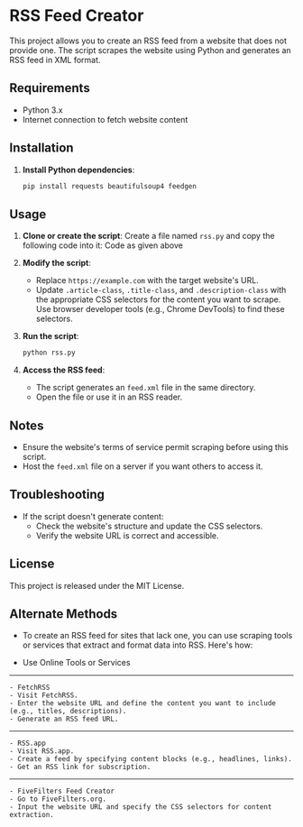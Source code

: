 # RSS Feed Creator

This project allows you to create an RSS feed from a website that does not provide one. The script scrapes the website using Python and generates an RSS feed in XML format.

## Requirements

- Python 3.x
- Internet connection to fetch website content

## Installation

1. **Install Python dependencies**:
   ```bash
   pip install requests beautifulsoup4 feedgen
   ```

## Usage

1. **Clone or create the script**:
   Create a file named `rss.py` and copy the following code into it:
   Code as given above

2. **Modify the script**:
   - Replace `https://example.com` with the target website's URL.
   - Update `.article-class`, `.title-class`, and `.description-class` with the appropriate CSS selectors for the content you want to scrape. Use browser developer tools (e.g., Chrome DevTools) to find these selectors.

3. **Run the script**:
   ```bash
   python rss.py
   ```

4. **Access the RSS feed**:
   - The script generates an `feed.xml` file in the same directory.
   - Open the file or use it in an RSS reader.

## Notes

- Ensure the website's terms of service permit scraping before using this script.
- Host the `feed.xml` file on a server if you want others to access it.

## Troubleshooting

- If the script doesn't generate content:
  - Check the website's structure and update the CSS selectors.
  - Verify the website URL is correct and accessible.

## License

This project is released under the MIT License.

## Alternate Methods
  - To create an RSS feed for sites that lack one, you can use scraping tools or services that extract and format data into RSS. Here's how:

  - Use Online Tools or Services
-----------
    - FetchRSS
    - Visit FetchRSS.
    - Enter the website URL and define the content you want to include (e.g., titles, descriptions).
    - Generate an RSS feed URL.
-----------
    - RSS.app
    - Visit RSS.app.
    - Create a feed by specifying content blocks (e.g., headlines, links).
    - Get an RSS link for subscription.
-----------
    - FiveFilters Feed Creator
    - Go to FiveFilters.org.
    - Input the website URL and specify the CSS selectors for content extraction.

